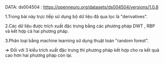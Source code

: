 DATA: ds004504 : https://openneuro.org/datasets/ds004504/versions/1.0.8

1.Trong bài này trực tiếp sử dụng bộ dữ liệu đã qua lọc là "derivatives".

2.Các dữ liệu được trích xuất đặc trưng bằng các phương pháp DWT , RBP và kết hợp cả hai phương pháp.

3.Phân loại bằng machine learning sử dụng thuật toán "random forest".


=> Đối với 3 kiểu trích xuất đặc trưng thì phương pháp kết hợp cho ra kết quả cao hơn hai phương pháp còn lại. 

